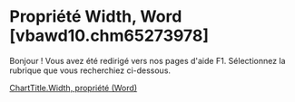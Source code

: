 
# Propriété Width, Word [vbawd10.chm65273978]

Bonjour ! Vous avez été redirigé vers nos pages d'aide F1. Sélectionnez la rubrique que vous recherchiez ci-dessous.

[ChartTitle.Width, propriété (Word)](http://msdn.microsoft.com/library/ed325d95-eaeb-e2d7-d6d6-7ad0962958e5%28Office.15%29.aspx)
